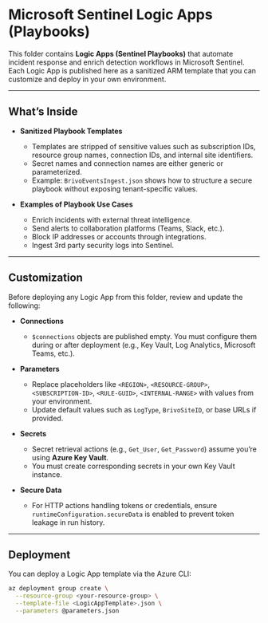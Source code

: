 # Microsoft Sentinel Logic Apps (Playbooks)

This folder contains **Logic Apps (Sentinel Playbooks)** that automate incident response and enrich detection workflows in Microsoft Sentinel.  
Each Logic App is published here as a sanitized ARM template that you can customize and deploy in your own environment.

---

## What’s Inside

- **Sanitized Playbook Templates**  
  - Templates are stripped of sensitive values such as subscription IDs, resource group names, connection IDs, and internal site identifiers.  
  - Secret names and connection names are either generic or parameterized.  
  - Example: `BrivoEventsIngest.json` shows how to structure a secure playbook without exposing tenant-specific values.  

- **Examples of Playbook Use Cases**  
  - Enrich incidents with external threat intelligence.  
  - Send alerts to collaboration platforms (Teams, Slack, etc.).  
  - Block IP addresses or accounts through integrations.  
  - Ingest 3rd party security logs into Sentinel.  

---

## Customization

Before deploying any Logic App from this folder, review and update the following:

- **Connections**  
  - `$connections` objects are published empty. You must configure them during or after deployment (e.g., Key Vault, Log Analytics, Microsoft Teams, etc.).

- **Parameters**  
  - Replace placeholders like `<REGION>`, `<RESOURCE-GROUP>`, `<SUBSCRIPTION-ID>`, `<RULE-GUID>`, `<INTERNAL-RANGE>` with values from your environment.  
  - Update default values such as `LogType`, `BrivoSiteID`, or base URLs if provided.  

- **Secrets**  
  - Secret retrieval actions (e.g., `Get_User`, `Get_Password`) assume you’re using **Azure Key Vault**.  
  - You must create corresponding secrets in your own Key Vault instance.  

- **Secure Data**  
  - For HTTP actions handling tokens or credentials, ensure `runtimeConfiguration.secureData` is enabled to prevent token leakage in run history.  

---

## Deployment

You can deploy a Logic App template via the Azure CLI:

```bash
az deployment group create \
  --resource-group <your-resource-group> \
  --template-file <LogicAppTemplate>.json \
  --parameters @parameters.json

